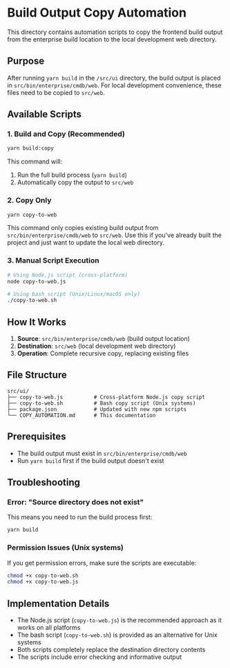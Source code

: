# Build Output Copy Automation

This directory contains automation scripts to copy the frontend build output from the enterprise build location to the local development web directory.

## Purpose

After running `yarn build` in the `/src/ui` directory, the build output is placed in `src/bin/enterprise/cmdb/web`. For local development convenience, these files need to be copied to `src/web`.

## Available Scripts

### 1. Build and Copy (Recommended)
```bash
yarn build:copy
```
This command will:
1. Run the full build process (`yarn build`)
2. Automatically copy the output to `src/web`

### 2. Copy Only
```bash
yarn copy-to-web
```
This command only copies existing build output from `src/bin/enterprise/cmdb/web` to `src/web`. Use this if you've already built the project and just want to update the local web directory.

### 3. Manual Script Execution
```bash
# Using Node.js script (cross-platform)
node copy-to-web.js

# Using bash script (Unix/Linux/macOS only)
./copy-to-web.sh
```

## How It Works

1. **Source**: `src/bin/enterprise/cmdb/web` (build output location)
2. **Destination**: `src/web` (local development web directory)
3. **Operation**: Complete recursive copy, replacing existing files

## File Structure

```
src/ui/
├── copy-to-web.js          # Cross-platform Node.js copy script
├── copy-to-web.sh          # Bash copy script (Unix systems)
├── package.json            # Updated with new npm scripts
└── COPY_AUTOMATION.md      # This documentation
```

## Prerequisites

- The build output must exist in `src/bin/enterprise/cmdb/web`
- Run `yarn build` first if the build output doesn't exist

## Troubleshooting

### Error: "Source directory does not exist"
This means you need to run the build process first:
```bash
yarn build
```

### Permission Issues (Unix systems)
If you get permission errors, make sure the scripts are executable:
```bash
chmod +x copy-to-web.sh
chmod +x copy-to-web.js
```

## Implementation Details

- The Node.js script (`copy-to-web.js`) is the recommended approach as it works on all platforms
- The bash script (`copy-to-web.sh`) is provided as an alternative for Unix systems
- Both scripts completely replace the destination directory contents
- The scripts include error checking and informative output